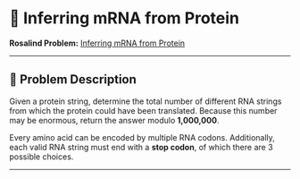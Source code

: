 # 🧬 Inferring mRNA from Protein

**Rosalind Problem:** [Inferring mRNA from Protein](http://rosalind.info/problems/mrna/)  

---

## 📌 Problem Description

Given a protein string, determine the total number of different RNA strings from which the protein could have been translated. Because this number may be enormous, return the answer modulo **1,000,000**.

Every amino acid can be encoded by multiple RNA codons. Additionally, each valid RNA string must end with a **stop codon**, of which there are 3 possible choices.

---


